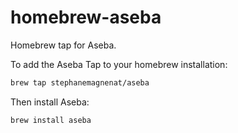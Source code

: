 homebrew-aseba
==============

Homebrew tap for Aseba.

To add the Aseba Tap to your homebrew installation:

```sh
brew tap stephanemagnenat/aseba
```

Then install Aseba:

```sh
brew install aseba
```

